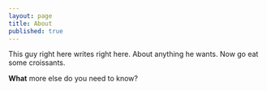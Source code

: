 ```yaml
---
layout: page
title: About
published: true
---
```


This guy right here writes right here. About anything he <span id="DescAbout">wants. Now go eat some croissants.</span>

**What** more else do you need to know?
